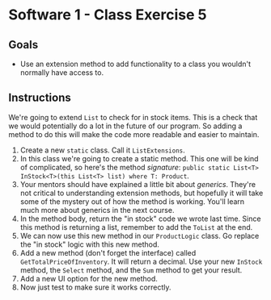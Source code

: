 # Software 1 - Class Exercise 5
## Goals
- Use an extension method to add functionality to a class you wouldn't normally have access to.

## Instructions
We're going to extend `List` to check for in stock items.  This is a check that we would potentially do a lot in the future of our program.  So adding a method to do this will make the code more readable and easier to maintain.
1. Create a new `static` class.  Call it `ListExtensions`.
1. In this class we're going to create a static method.  This one will be kind of complicated, so here's the method _signature_: `public static List<T> InStock<T>(this List<T> list) where T: Product`. 
1. Your mentors should have explained a little bit about _generics_.  They're not critical to understanding extension methods, but hopefully it will take some of the mystery out of how the method is working.  You'll learn much more about generics in the next course.
1. In the method body, return the "in stock" code we wrote last time.  Since this method is returning a list, remember to add the `ToList` at the end.
1. We can now use this new method in our `ProductLogic` class.  Go replace the "in stock" logic with this new method.
1. Add a new method (don't forget the interface) called `GetTotalPriceOfInventory`.  It will return a decimal.  Use your new `InStock` method, the `Select` method, and the `Sum` method to get your result.
1. Add a new UI option for the new method.
1. Now just test to make sure it works correctly.